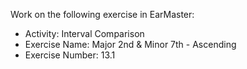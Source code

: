 Work on the following exercise in EarMaster:
- Activity: Interval Comparison
- Exercise Name: Major 2nd & Minor 7th - Ascending
- Exercise Number: 13.1

